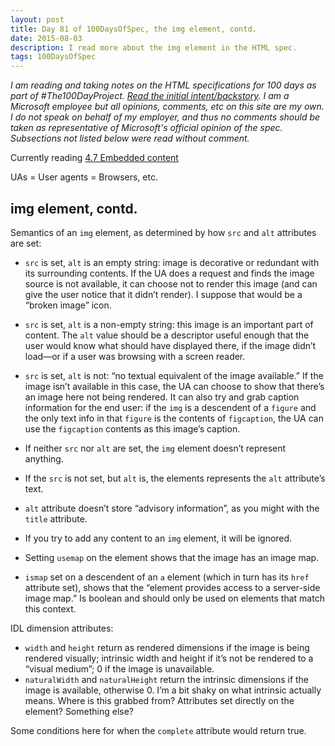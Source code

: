```yaml
---
layout: post
title: Day 81 of 100DaysOfSpec, the img element, contd.
date: 2015-08-03
description: I read more about the img element in the HTML spec.
tags: 100DaysOfSpec
---
```


*I am reading and taking notes on the HTML specifications for 100 days as part of #The100DayProject. [Read the initial intent/backstory](http://melanie-richards.com/blog/100-day-project). I am a Microsoft employee but all opinions, comments, etc on this site are my own. I do not speak on behalf of my employer, and thus no comments should be taken as representative of Microsoft's official opinion of the spec. Subsections not listed below were read without comment.*

Currently reading [4.7 Embedded content](http://www.w3.org/TR/html5/embedded-content-0.html#embedded-content-0)

UAs = User agents = Browsers, etc.

## img element, contd.

Semantics of an `img` element, as determined by how `src` and `alt` attributes are set:

* `src` is set, `alt` is an empty string: image is decorative or redundant with its surrounding contents. If the UA does a request and finds the image source is not available, it can choose not to render this image (and can give the user notice that it didn’t render). I suppose that would be a “broken image” icon.
* `src` is set, `alt` is a non-empty string: this image is an important part of content. The `alt` value should be a descriptor useful enough that the user would know what should have displayed there, if the image didn’t load—or if a user was browsing with a screen reader.
* `src` is set, `alt` is not: “no textual equivalent of the image available.” If the image isn’t available in this case, the UA can choose to show that there’s an image here not being rendered. It can also try and grab caption information for the end user: if the `img` is a descendent of a `figure` and the only text info in that `figure` is the contents of `figcaption`, the UA can use the `figcaption` contents as this image’s caption.
* If neither `src` nor `alt` are set, the `img` element doesn’t represent anything.
* If the `src` is not set, but `alt` is, the elements represents the `alt` attribute’s text.

* `alt` attribute doesn’t store “advisory information”, as you might with the `title` attribute.
* If you try to add any content to an `img` element, it will be ignored.
* Setting `usemap` on the element shows that the image has an image map.
* `ismap` set on a descendent of an `a` element (which in turn has its `href` attribute set), shows that the “element provides access to a server-side image map.” Is boolean and should only be used on elements that match this context.

IDL dimension attributes:

* `width` and `height` return as rendered dimensions if the image is being rendered visually; intrinsic width and height if it’s not be rendered to a “visual medium”; 0 if the image is unavailable.
* `naturalWidth` and `naturalHeight` return the intrinsic dimensions if the image is available, otherwise 0. I’m a bit shaky on what intrinsic actually means. Where is this grabbed from? Attributes set directly on the element? Something else?

Some conditions here for when the `complete` attribute would return true.